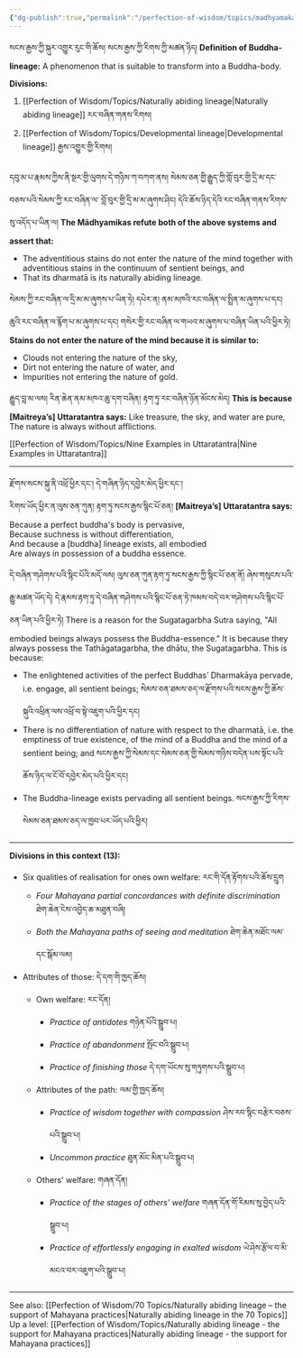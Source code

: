 ```yaml
---
{"dg-publish":true,"permalink":"/perfection-of-wisdom/topics/madhyamaka/"}
---
```


སངས་རྒྱས་ཀྱི་སྐུར་འགྱུར་རུང་གི་ཆོས། སངས་རྒྱས་ཀྱི་རིགས་ཀྱི་མཚན་ཉིད།
**Definition of Buddha-lineage:** A phenomenon that is suitable to transform into a Buddha-body.

**Divisions:**
1. [[Perfection of Wisdom/Topics/Naturally abiding lineage\|Naturally abiding lineage]] རང་བཞིན་གནས་རིགས།
2. [[Perfection of Wisdom/Topics/Developmental lineage\|Developmental lineage]] རྒྱས་འགྱུར་གྱི་རིགས།

དབུ་མ་པ་རྣམས་ཀྱིས་ནི་སྔར་གྱི་ལུགས་དེ་གཉིས་ཀ་བཀག་ནས། སེམས་ཅན་གྱི་རྒྱུད་ཀྱི་གློ་བུར་གྱི་དྲི་མ་དང་བཅས་པའི་སེམས་ཀྱི་རང་བཞིན་ལ་
བློ་བུར་གྱི་དྲི་མ་མ་ཞུགས་ཤིང། དེའི་ཆོས་ཉིད་དེའི་རང་བཞིན་གནས་རིགས་སུ་འདོད་པ་ཡིན་ལ།
**The Mādhyamikas refute both of the above systems and assert that:**
- The adventitious stains do not enter the nature of the mind together with adventitious stains in the continuum of sentient beings, and
- That its dharmatā is its naturally abiding lineage.

སེམས་ཀྱི་རང་བཞིན་ལ་དྲི་མ་མ་ཞུགས་པ་ཡིན་ཏེ། དཔེར་ན། ནམ་མཁའི་རང་བཞིན་ལ་སྤྲིན་མ་ཞུགས་པ་དང། ཆུའི་རང་བཞིན་ལ་རྙོག་པ་མ་ཞུགས་པ་དང། 
གསེར་གྱི་རང་བཞིན་ལ་གཡའ་མ་ཞུགས་པ་བཞིན་ཡིན་པའི་ཕྱིར་ཏེ། 
**Stains do not enter the nature of the mind because it is similar to:**
- Clouds not entering the nature of the sky,
- Dirt not entering the nature of water, and
- Impurities not entering the nature of gold.

རྒྱུད་བླ་མ་ལས། རིན་ཆེན་ནམ་མཁའ་ཆུ་དག་བཞིན། རྟག་ཏུ་རང་བཞིན་ཉོན་མོངས་མེད།
**This is because [Maitreya’s] Uttaratantra says:**
Like treasure, the sky, and water are pure,
The nature is always without afflictions.

[[Perfection of Wisdom/Topics/Nine Examples in Uttaratantra\|Nine Examples in Uttaratantra]]

---
རྫོགས་སངས་སྐུ་ནི་འཕྲོ་ཕྱིར་དང༌། དེ་གཞིན་ཉིད་དབྱེར་མེད་ཕྱིར་དང༌།  
རིགས་ཡོད་ཕྱིར་ན་ལུས་ཅན་ཀུན། རྟག་ཏུ་སངས་རྒྱས་སྙིང་པོ་ཅན།
**[Maitreya’s] Uttaratantra says:**
Because a perfect buddha's body is pervasive,  
Because suchness is without differentiation,  
And because a [buddha] lineage exists, all embodied  
Are always in possession of a buddha essence.

དེ་བཞིན་གཤེགས་པའི་སྙིང་པོའི་མདོ་ལས། ལུས་ཅན་ཀུན་རྟག་ཏུ་སངས་རྒྱས་ཀྱི་སྙིང་པོ་ཅན་ནོ། ཞེས་གསུངས་པའི་རྒྱུ་མཚན་ཡོད་དེ། 
དེ་རྣམས་རྟག་ཏུ་དེ་བཞིན་གཤེགས་པའི་སྙིང་པོ་ཅན་ཏེ་ཁམས་བདེ་བར་གཤེགས་པའི་སྙིང་པོ་ཅན་ཡིན་པའི་ཕྱིར་ཏེ།
There is a reason for the Sugatagarbha Sutra saying, "All embodied beings always possess the Buddha-essence." It is because they always possess the Tathāgatagarbha, the dhātu, the Sugatagarbha.
This is because:
- The enlightened activities of the perfect Buddhas’ Dharmakāya pervade, i.e. engage, all sentient beings;
  སེམས་ཅན་ཐམས་ཅད་ལ་རྫོགས་པའི་སངས་རྒྱས་ཀྱི་ཆོས་སྐུའི་འཕྲིན་ལས་འཕྲོ་བ་སྟེ་འཇུག་པའི་ཕྱིར་དང།
- There is no differentiation of nature with respect to the dharmatā, i.e. the emptiness of true existence, of the mind of a Buddha and the mind of a sentient being; and 
  སངས་རྒྱས་ཀྱི་སེམས་དང་སེམས་ཅན་གྱི་སེམས་གཉིས་བདེན་པས་སྟོང་པའི་ཆོས་ཉིད་ལ་ངོ་བོ་དབྱེར་མེད་པའི་ཕྱིར་དང།
- The Buddha-lineage exists pervading all sentient beings.
  སངས་རྒྱས་ཀྱི་རིགས་སེམས་ཅན་ཐམས་ཅད་ལ་ཁྱབ་པར་ཡོད་པའི་ཕྱིར།

---
**Divisions in this context (13):**
- Six qualities of realisation for ones own welfare: རང་གི་དོན་རྟོགས་པའི་ཆོས་དྲུག
	- *Four Mahayana partial concordances with definite discrimination* ཐེག་ཆེན་ངེས་འབྱེད་ཆ་མཐུན་བཞི།
	- *Both the Mahayana paths of seeing and meditation* ཐེག་ཆེན་མཐོང་ལམ་དང་སྒོམ་ལམ།
- Attributes of those: དེ་དག་གི་ཁྱད་ཆོས།
	- Own welfare: རང་དོན།
		- *Practice of antidotes* གཉེན་པོའི་སྒྲུབ་པ།
		- *Practice of abandonment* སྤོང་བའི་སྒྲུབ་པ།
		- *Practice of finishing those* དེ་དག་ཡོངས་སུ་གཏུགས་པའི་སྒྲུབ་པ།
	- Attributes of the path: ལམ་གྱི་ཁྱད་ཆོས།
		- *Practice of wisdom together with compassion* ཤེས་རབ་སྙིང་བརྩེར་བཅས་པའི་སྒྲུབ་པ།
		- *Uncommon practice* ཐུན་མོང་མིན་པའི་སྒྲུབ་པ།
	- Others' welfare: གཞན་དོན།
		- *Practice of the stages of others' welfare* གཞན་དོན་གོ་རིམས་སུ་བྱེད་པའི་སྒྲུབ་པ།
		- *Practice of effortlessly engaging in exalted wisdom* ཡེ་ཤེས་རྩོལ་བ་མི་མངའ་བར་འཇུག་པའི་སྒྲུབ་པ།


---
See also: [[Perfection of Wisdom/70 Topics/Naturally abiding lineage – the support of Mahayana practices\|Naturally abiding lineage in the 70 Topics]]
Up a level: [[Perfection of Wisdom/Topics/Naturally abiding lineage - the support for Mahayana practices\|Naturally abiding lineage - the support for Mahayana practices]]